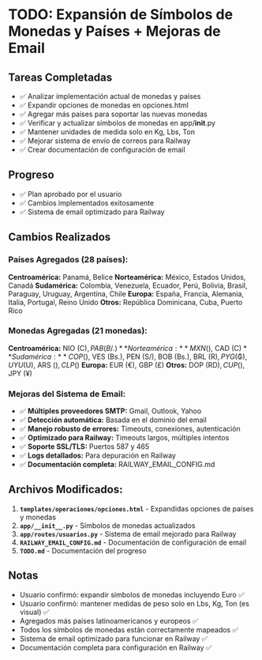# TODO: Expansión de Símbolos de Monedas y Países + Mejoras de Email

## Tareas Completadas
- ✅ Analizar implementación actual de monedas y países
- ✅ Expandir opciones de monedas en opciones.html
- ✅ Agregar más países para soportar las nuevas monedas
- ✅ Verificar y actualizar símbolos de monedas en app/__init__.py
- ✅ Mantener unidades de medida solo en Kg, Lbs, Ton
- ✅ Mejorar sistema de envío de correos para Railway
- ✅ Crear documentación de configuración de email

## Progreso
- ✅ Plan aprobado por el usuario
- ✅ Cambios implementados exitosamente
- ✅ Sistema de email optimizado para Railway

## Cambios Realizados

### Países Agregados (28 países):
**Centroamérica:** Panamá, Belice
**Norteamérica:** México, Estados Unidos, Canadá
**Sudamérica:** Colombia, Venezuela, Ecuador, Perú, Bolivia, Brasil, Paraguay, Uruguay, Argentina, Chile
**Europa:** España, Francia, Alemania, Italia, Portugal, Reino Unido
**Otros:** República Dominicana, Cuba, Puerto Rico

### Monedas Agregadas (21 monedas):
**Centroamérica:** NIO (C$), PAB (B/.)
**Norteamérica:** MXN ($), CAD (C$)
**Sudamérica:** COP ($), VES (Bs.), PEN (S/), BOB (Bs.), BRL (R$), PYG (₲), UYU ($U), ARS ($), CLP ($)
**Europa:** EUR (€), GBP (£)
**Otros:** DOP (RD$), CUP ($), JPY (¥)

### Mejoras del Sistema de Email:
- ✅ **Múltiples proveedores SMTP:** Gmail, Outlook, Yahoo
- ✅ **Detección automática:** Basada en el dominio del email
- ✅ **Manejo robusto de errores:** Timeouts, conexiones, autenticación
- ✅ **Optimizado para Railway:** Timeouts largos, múltiples intentos
- ✅ **Soporte SSL/TLS:** Puertos 587 y 465
- ✅ **Logs detallados:** Para depuración en Railway
- ✅ **Documentación completa:** RAILWAY_EMAIL_CONFIG.md

## Archivos Modificados:
1. **`templates/operaciones/opciones.html`** - Expandidas opciones de países y monedas
2. **`app/__init__.py`** - Símbolos de monedas actualizados
3. **`app/routes/usuarios.py`** - Sistema de email mejorado para Railway
4. **`RAILWAY_EMAIL_CONFIG.md`** - Documentación de configuración de email
5. **`TODO.md`** - Documentación del progreso

## Notas
- Usuario confirmó: expandir símbolos de monedas incluyendo Euro ✅
- Usuario confirmó: mantener medidas de peso solo en Lbs, Kg, Ton (es visual) ✅
- Agregados más países latinoamericanos y europeos ✅
- Todos los símbolos de monedas están correctamente mapeados ✅
- Sistema de email optimizado para funcionar en Railway ✅
- Documentación completa para configuración en Railway ✅
